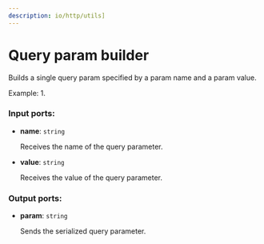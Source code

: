 ```yaml
---
description: io/http/utils]
---
```


# Query param builder

Builds a single query param specified by a param name and a param value.

Example:
1. 

### Input ports:

* __name__: `string`

    Receives the name of the query parameter.


* __value__: `string`

    Receives the value of the query parameter.

### Output ports:

* __param__: `string`

    Sends the serialized query parameter.

